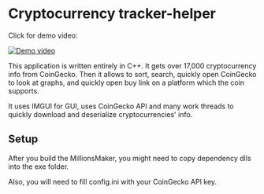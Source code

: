 # Cryptocurrency tracker-helper

Click for demo video:

[![Demo video](https://img.youtube.com/vi/AKAzLV8aGFE/0.jpg)](https://www.youtube.com/watch?v=AKAzLV8aGFE)

This application is written entirely in C++.
It gets over 17,000 cryptocurrency info from CoinGecko. Then it allows to sort, search, quickly open CoinGecko to look at graphs, and quickly open buy link on a platform which the coin supports.

It uses IMGUI for GUI, uses CoinGecko API and many work threads to quickly download and deserialize cryptocurrencies' info.

## Setup
After you build the MillionsMaker, you might need to copy dependency dlls into the exe folder.

Also, you will need to fill config.ini with your CoinGecko API key.
